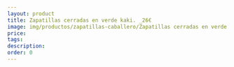 ```yaml
---
layout: product
title: Zapatillas cerradas en verde kaki. _26€
image: img/productos/zapatillas-caballero/Zapatillas cerradas en verde kaki. _26€.webp
price: 
tags: 
description: 
order: 0
---
```

